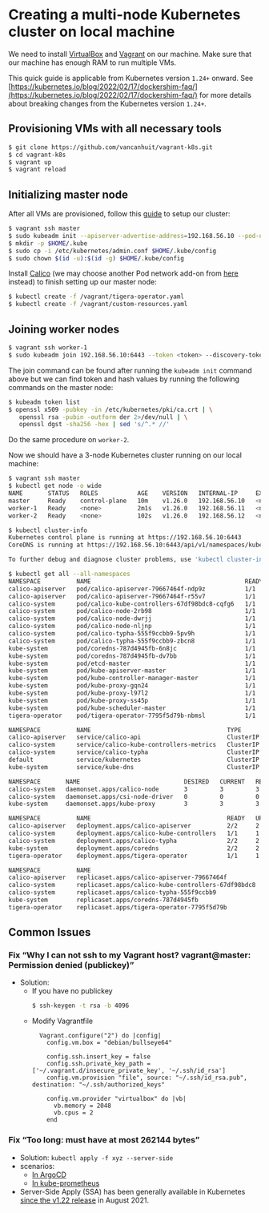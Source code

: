 # Creating a multi-node Kubernetes cluster on local machine

We need to install [VirtualBox](https://www.virtualbox.org/) and [Vagrant](https://www.vagrantup.com/) on our machine. Make sure that our machine has enough RAM to run multiple VMs.

This quick guide is applicable from Kubernetes version `1.24+` onward. See [https://kubernetes.io/blog/2022/02/17/dockershim-faq/](https://kubernetes.io/blog/2022/02/17/dockershim-faq/) for more details about breaking changes from the Kubernetes version `1.24+`.

## Provisioning VMs with all necessary tools
```sh
$ git clone https://github.com/vancanhuit/vagrant-k8s.git
$ cd vagrant-k8s
$ vagrant up
$ vagrant reload
```

## Initializing master node
After all VMs are provisioned, follow this [guide](https://kubernetes.io/docs/setup/production-environment/tools/kubeadm/create-cluster-kubeadm/) to setup our cluster:

```sh
$ vagrant ssh master
$ sudo kubeadm init --apiserver-advertise-address=192.168.56.10 --pod-network-cidr=10.244.0.0/16
$ mkdir -p $HOME/.kube
$ sudo cp -i /etc/kubernetes/admin.conf $HOME/.kube/config
$ sudo chown $(id -u):$(id -g) $HOME/.kube/config
```
Install [Calico](https://projectcalico.docs.tigera.io/getting-started/kubernetes/quickstart) (we may choose another Pod network add-on from [here](https://kubernetes.io/docs/concepts/cluster-administration/networking/#how-to-implement-the-kubernetes-networking-model) instead) to finish setting up our master node:

```sh
$ kubectl create -f /vagrant/tigera-operator.yaml
$ kubectl create -f /vagrant/custom-resources.yaml
```

## Joining worker nodes
```sh
$ vagrant ssh worker-1
$ sudo kubeadm join 192.168.56.10:6443 --token <token> --discovery-token-ca-cert-hash sha256:<hash>
```
The join command can be found after running the `kubeadm init` command above but we can find token and hash values by running the following commands on the master node:

```sh
$ kubeadm token list
$ openssl x509 -pubkey -in /etc/kubernetes/pki/ca.crt | \
   openssl rsa -pubin -outform der 2>/dev/null | \
   openssl dgst -sha256 -hex | sed 's/^.* //'
```

Do the same procedure on `worker-2`.

Now we should have a 3-node Kubernetes cluster running on our local machine:

```sh
$ vagrant ssh master
$ kubectl get node -o wide
NAME       STATUS   ROLES           AGE    VERSION   INTERNAL-IP     EXTERNAL-IP   OS-IMAGE                         KERNEL-VERSION    CONTAINER-RUNTIME
master     Ready    control-plane   10m    v1.26.0   192.168.56.10   <none>        Debian GNU/Linux 11 (bullseye)   5.10.0-19-amd64   containerd://1.6.13
worker-1   Ready    <none>          2m1s   v1.26.0   192.168.56.11   <none>        Debian GNU/Linux 11 (bullseye)   5.10.0-19-amd64   containerd://1.6.13
worker-2   Ready    <none>          102s   v1.26.0   192.168.56.12   <none>        Debian GNU/Linux 11 (bullseye)   5.10.0-19-amd64   containerd://1.6.13
```

```sh
$ kubectl cluster-info
Kubernetes control plane is running at https://192.168.56.10:6443
CoreDNS is running at https://192.168.56.10:6443/api/v1/namespaces/kube-system/services/kube-dns:dns/proxy

To further debug and diagnose cluster problems, use 'kubectl cluster-info dump'.
```

```sh
$ kubectl get all --all-namespaces
NAMESPACE          NAME                                           READY   STATUS    RESTARTS   AGE
calico-apiserver   pod/calico-apiserver-79667464f-ndp9z           1/1     Running   0          5m40s
calico-apiserver   pod/calico-apiserver-79667464f-r55v7           1/1     Running   0          5m40s
calico-system      pod/calico-kube-controllers-67df98bdc8-cqfg6   1/1     Running   0          6m53s
calico-system      pod/calico-node-2rb98                          1/1     Running   0          2m53s
calico-system      pod/calico-node-dwrjj                          1/1     Running   0          3m12s
calico-system      pod/calico-node-nljnp                          1/1     Running   0          6m53s
calico-system      pod/calico-typha-555f9ccbb9-5pv9h              1/1     Running   0          2m46s
calico-system      pod/calico-typha-555f9ccbb9-zbcn8              1/1     Running   0          6m53s
kube-system        pod/coredns-787d4945fb-6n8jc                   1/1     Running   0          11m
kube-system        pod/coredns-787d4945fb-dv7bb                   1/1     Running   0          11m
kube-system        pod/etcd-master                                1/1     Running   0          12m
kube-system        pod/kube-apiserver-master                      1/1     Running   0          12m
kube-system        pod/kube-controller-manager-master             1/1     Running   0          12m
kube-system        pod/kube-proxy-gqn24                           1/1     Running   0          2m53s
kube-system        pod/kube-proxy-l97l2                           1/1     Running   0          11m
kube-system        pod/kube-proxy-ss45p                           1/1     Running   0          3m12s
kube-system        pod/kube-scheduler-master                      1/1     Running   0          12m
tigera-operator    pod/tigera-operator-7795f5d79b-nbmsl           1/1     Running   0          8m38s

NAMESPACE          NAME                                      TYPE        CLUSTER-IP       EXTERNAL-IP   PORT(S)                  AGE
calico-apiserver   service/calico-api                        ClusterIP   10.104.28.126    <none>        443/TCP                  5m40s
calico-system      service/calico-kube-controllers-metrics   ClusterIP   10.102.54.177    <none>        9094/TCP                 5m43s
calico-system      service/calico-typha                      ClusterIP   10.105.125.137   <none>        5473/TCP                 6m53s
default            service/kubernetes                        ClusterIP   10.96.0.1        <none>        443/TCP                  12m
kube-system        service/kube-dns                          ClusterIP   10.96.0.10       <none>        53/UDP,53/TCP,9153/TCP   12m

NAMESPACE       NAME                             DESIRED   CURRENT   READY   UP-TO-DATE   AVAILABLE   NODE SELECTOR            AGE
calico-system   daemonset.apps/calico-node       3         3         3       3            3           kubernetes.io/os=linux   6m53s
calico-system   daemonset.apps/csi-node-driver   0         0         0       0            0           kubernetes.io/os=linux   6m53s
kube-system     daemonset.apps/kube-proxy        3         3         3       3            3           kubernetes.io/os=linux   12m

NAMESPACE          NAME                                      READY   UP-TO-DATE   AVAILABLE   AGE
calico-apiserver   deployment.apps/calico-apiserver          2/2     2            2           5m40s
calico-system      deployment.apps/calico-kube-controllers   1/1     1            1           6m53s
calico-system      deployment.apps/calico-typha              2/2     2            2           6m53s
kube-system        deployment.apps/coredns                   2/2     2            2           12m
tigera-operator    deployment.apps/tigera-operator           1/1     1            1           8m38s

NAMESPACE          NAME                                                 DESIRED   CURRENT   READY   AGE
calico-apiserver   replicaset.apps/calico-apiserver-79667464f           2         2         2       5m40s
calico-system      replicaset.apps/calico-kube-controllers-67df98bdc8   1         1         1       6m53s
calico-system      replicaset.apps/calico-typha-555f9ccbb9              2         2         2       6m53s
kube-system        replicaset.apps/coredns-787d4945fb                   2         2         2       11m
tigera-operator    replicaset.apps/tigera-operator-7795f5d79b           1         1         1       8m38s
```
## Common Issues
### Fix “Why I can not ssh to my Vagrant host? vagrant@master: Permission denied (publickey)”
* Solution:
  * If you have no publickey
    ```bash
    $ ssh-keygen -t rsa -b 4096
    ```
  * Modify Vagrantfile
    ```
      Vagrant.configure("2") do |config|
        config.vm.box = "debian/bullseye64"
        
        config.ssh.insert_key = false
        config.ssh.private_key_path = ['~/.vagrant.d/insecure_private_key', '~/.ssh/id_rsa']
        config.vm.provision "file", source: "~/.ssh/id_rsa.pub", destination: "~/.ssh/authorized_keys"

        config.vm.provider "virtualbox" do |vb|
          vb.memory = 2048
          vb.cpus = 2
        end
    ```  
### Fix “Too long: must have at most 262144 bytes”
* Solution:  ``kubectl apply -f xyz --server-side``
* scenarios:
  * [In ArgoCD](https://foxutech.medium.com/how-to-fix-too-long-must-have-at-most-262144-bytes-in-argocd-2a00cddbbe99)
  * [In kube-prometheus](https://blog.ediri.io/kube-prometheus-stack-and-argocd-25-server-side-apply-to-the-rescue)
* Server-Side Apply (SSA) has been generally available in Kubernetes [since the v1.22 release](https://kubernetes.io/blog/2021/08/06/server-side-apply-ga/) in August 2021.  
